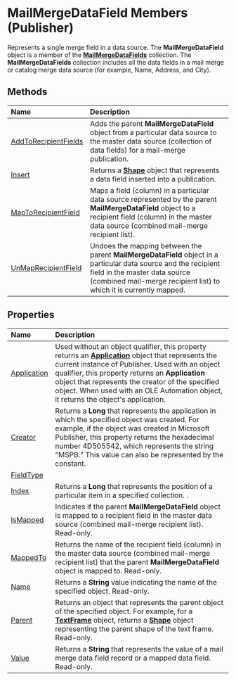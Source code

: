 
# MailMergeDataField Members (Publisher)
Represents a single merge field in a data source. The  **MailMergeDataField** object is a member of the **[MailMergeDataFields](44ae8a3c-b8a8-fc57-9d02-d71dcffc21ef.md)** collection. The  **MailMergeDataFields** collection includes all the data fields in a mail merge or catalog merge data source (for example, Name, Address, and City).

## Methods



|**Name**|**Description**|
|:-----|:-----|
| [AddToRecipientFields](eaf365f0-a9f4-c6e2-1267-d0a31b5934ce.md)|Adds the parent  **MailMergeDataField** object from a particular data source to the master data source (collection of data fields) for a mail-merge publication.|
| [Insert](54482cda-d0d3-c799-7e7f-b25835a8bd6f.md)|Returns a  **[Shape](666cb7f0-62a8-f419-9838-007ef29506ee.md)** object that represents a data field inserted into a publication.|
| [MapToRecipientField](d3da8a00-e2ca-b07b-cc8f-02d729cb149c.md)|Maps a field (column) in a particular data source represented by the parent  **MailMergeDataField** object to a recipient field (column) in the master data source (combined mail-merge recipient list).|
| [UnMapRecipientField](0063dfa7-1168-3701-56a3-f1908cf0d23a.md)|Undoes the mapping between the parent  **MailMergeDataField** object in a particular data source and the recipient field in the master data source (combined mail-merge recipient list) to which it is currently mapped.|

## Properties



|**Name**|**Description**|
|:-----|:-----|
| [Application](6af180b7-99c6-85b3-bc7e-071bc655c4d8.md)|Used without an object qualifier, this property returns an  **[Application](acfc7efb-e6a5-a89a-3aee-3cb4af2f3508.md)** object that represents the current instance of Publisher. Used with an object qualifier, this property returns an  **Application** object that represents the creator of the specified object. When used with an OLE Automation object, it returns the object's application.|
| [Creator](1f8f4da6-2d03-c3f4-3590-ebf82cffcd48.md)|Returns a  **Long** that represents the application in which the specified object was created. For example, if the object was created in Microsoft Publisher, this property returns the hexadecimal number 4D505542, which represents the string "MSPB." This value can also be represented by the constant.|
| [FieldType](9574f59b-a03f-ab0b-a2ac-085f31473f78.md)||
| [Index](f70d0266-0527-6871-632d-b45b617d75d4.md)|Returns a  **Long** that represents the position of a particular item in a specified collection. .|
| [IsMapped](4a053a2b-f6ca-37a7-4a1f-8690982188c2.md)|Indicates if the parent  **MailMergeDataField** object is mapped to a recipient field in the master data source (combined mail-merge recipient list). Read-only.|
| [MappedTo](067619e8-98fe-d0c2-2f50-96b50cf53de4.md)|Returns the name of the recipient field (column) in the master data source (combined mail-merge recipient list) that the parent  **MailMergeDataField** object is mapped to. Read-only.|
| [Name](7a2f4e1d-446c-707b-2375-8481e8f08cf5.md)|Returns a  **String** value indicating the name of the specified object. Read-only.|
| [Parent](cca35fe6-b959-0cfe-85de-347db2655c38.md)|Returns an object that represents the parent object of the specified object. For example, for a  **[TextFrame](95e88f5a-b3dc-272e-7c1d-5282c97ae11e.md)** object, returns a **[Shape](666cb7f0-62a8-f419-9838-007ef29506ee.md)** object representing the parent shape of the text frame. Read-only.|
| [Value](9ce1859b-72f0-c44e-0683-287c6e13b33c.md)|Returns a  **String** that represents the value of a mail merge data field record or a mapped data field. Read-only.|
